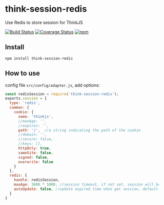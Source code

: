 # think-session-redis
Use Redis to store session for ThinkJS

[![Build Status](https://img.shields.io/travis/thinkjs/think-session-redis/master.svg?style=flat-square)](https://travis-ci.org/thinkjs/think-session-redis)
[![Coverage Status](https://img.shields.io/coveralls/thinkjs/think-session-redis/master.svg?style=flat-square)](https://coveralls.io/github/thinkjs/think-session-redis?branch=master)
[![npm](https://img.shields.io/npm/v/think-session-redis.svg?colorB=brightgreen&style=flat-square)](https://www.npmjs.com/package/think-session-redis)


## Install

```
npm install think-session-redis
```

## How to use

config file `src/config/adapter.js`, add options:

```js
const redisSession = require('think-session-redis');
exports.session = {
  type: 'redis',
  common: {
    cookie: {
      name: 'thinkjs',
      //maxAge: '',
      //expires: '',
      path: '/',  //a string indicating the path of the cookie
      //domain: '',
      //secure: false,
      //keys: [],
      httpOnly: true,
      sameSite: false,
      signed: false,
      overwrite: false
    }
  },
  redis: {
    handle: redisSession,
    maxAge: 3600 * 1000, //session timeout, if not set, session will be persistent.
    autoUpdate: false, //update expired time when get session, default is false
  }
}
```
